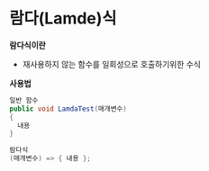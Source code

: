 # 람다(Lamde)식

**람다식이란**
- 재사용하지 않는 함수를 일회성으로 호출하기위한 수식

**사용법**
```c#
일반 함수
public void LamdaTest(매개변수)
{
  내용
}

람다식
(매개변수) => { 내용 };
```
